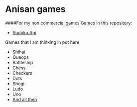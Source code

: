 Anisan games
============

####For my non commercial games
Games in this repository:

* [Sudoku Api](https://github.com/AnisanWesley/anisan-games/tree/master/Sudoku)

Games that I am thinking in put here

* Shihai
* Queops
* Battleship
* Chess
* Checkers
* Dots
* Shogi 
* Ludo
* Uno
* [And all then](http://pt.wikipedia.org/wiki/Anexo:Lista_de_jogos_de_tabuleiro)
